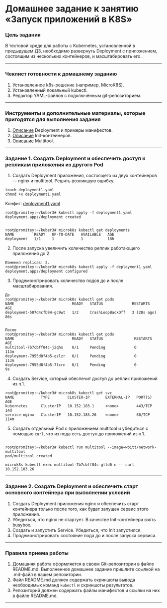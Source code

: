 # Домашнее задание к занятию «Запуск приложений в K8S»

### Цель задания

В тестовой среде для работы с Kubernetes, установленной в предыдущем ДЗ, необходимо развернуть Deployment с приложением, состоящим из нескольких контейнеров, и масштабировать его.

------

### Чеклист готовности к домашнему заданию

1. Установленное k8s-решение (например, MicroK8S).
2. Установленный локальный kubectl.
3. Редактор YAML-файлов с подключённым git-репозиторием.

------

### Инструменты и дополнительные материалы, которые пригодятся для выполнения задания

1. [Описание](https://kubernetes.io/docs/concepts/workloads/controllers/deployment/) Deployment и примеры манифестов.
2. [Описание](https://kubernetes.io/docs/concepts/workloads/pods/init-containers/) Init-контейнеров.
3. [Описание](https://github.com/wbitt/Network-MultiTool) Multitool.

------

### Задание 1. Создать Deployment и обеспечить доступ к репликам приложения из другого Pod

1. Создать Deployment приложения, состоящего из двух контейнеров — nginx и multitool. Решить возникшую ошибку.
```
touch deployment1.yaml
chmod +x deployment1.yaml
```
Конфиг: [deployment1.yaml](deployment1.yaml)

```
root@promitey:~/kuber3# kubectl apply -f deployment1.yaml
deployment.apps/deployment created


root@promitey:~/kuber3# microk8s kubectl get deployments
NAME         READY   UP-TO-DATE   AVAILABLE   AGE
deployment   1/1     1            1           18h

```
   
2. После запуска увеличить количество реплик работающего приложения до 2.

```
Изменил replicas: 2.
root@promitey:~/kuber3# microk8s kubectl apply -f deployment1.yaml
deployment.apps/deployment configured

```

3. Продемонстрировать количество подов до и после масштабирования.

```
До
root@promitey:~/kuber3# microk8s kubectl get pods
NAME                          READY   STATUS             RESTARTS      AGE
deployment-587d4cfb94-gc9wt   1/2     CrashLoopBackOff   3 (28s ago)   86s


После
root@promitey:~/kuber3# microk8s kubectl get pods
NAME                          READY   STATUS              RESTARTS   AGE
multitool-7b7cbff84c-j2qhs    0/1     Pending             0          113m
deployment-7955d8f4b5-qzlzr   0/1     Pending             0          113m
deployment-7955d8f4b5-7lcrn   0/1     Pending             0          9s

```

4. Создать Service, который обеспечит доступ до реплик приложений из п.1.

```
root@promitey:~/kuber3# microk8s kubectl get svc
NAME            TYPE        CLUSTER-IP       EXTERNAL-IP   PORT(S)   AGE
kubernetes      ClusterIP   10.152.183.1     <none>        443/TCP   14d
service-nginx   ClusterIP   10.152.183.26    <none>        80/TCP    114m
```
5. Создать отдельный Pod с приложением multitool и убедиться с помощью `curl`, что из пода есть доступ до приложений из п.1.

```

root@promitey:~/kuber3# kubectl run multitool --image=wbitt/network-multitool
pod/multitool created

microk8s kubectl exec multitool-7b7cbff84c-glld6 n -- curl 10.152.183.26

```

------

### Задание 2. Создать Deployment и обеспечить старт основного контейнера при выполнении условий

1. Создать Deployment приложения nginx и обеспечить старт контейнера только после того, как будет запущен сервис этого приложения.
2. Убедиться, что nginx не стартует. В качестве Init-контейнера взять busybox.
3. Создать и запустить Service. Убедиться, что Init запустился.
4. Продемонстрировать состояние пода до и после запуска сервиса.

------

### Правила приема работы

1. Домашняя работа оформляется в своем Git-репозитории в файле README.md. Выполненное домашнее задание пришлите ссылкой на .md-файл в вашем репозитории.
2. Файл README.md должен содержать скриншоты вывода необходимых команд `kubectl` и скриншоты результатов.
3. Репозиторий должен содержать файлы манифестов и ссылки на них в файле README.md.

------
